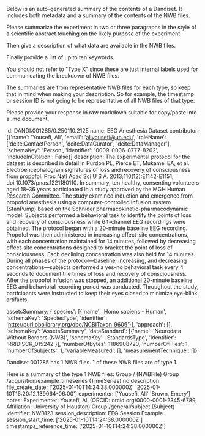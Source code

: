 
Below is an auto-generated summary of the contents of a Dandiset. It includes both metadata and a summary of the contents of the NWB files.

Please summarize the experiment in two or three paragraphs in the style of a scientific abstract touching on the likely purpose of the experiment.

Then give a description of what data are available in the NWB files.

Finally provide a list of up to ten keywords.

You should not refer to "Type X" since these are just internal labels used for communicating the breakdown of NWB files.

The summaries are from representative NWB files for each type, so keep that in mind when making your description. So for example, the timestamp or session ID is not going to be representative of all NWB files of that type.

Please provide your response in raw markdown suitable for copy/paste into a .md document.


id: DANDI:001285/0.250110.2125
name: EEG Anesthesia Dataset
contributor: [{'name': 'Yousefi, Ali', 'email': 'aliyousefi@uh.edu', 'roleName': ['dcite:ContactPerson', 'dcite:DataCurator', 'dcite:DataManager'], 'schemaKey': 'Person', 'identifier': '0009-0006-8777-8262', 'includeInCitation': False}]
description: The experimental protocol for the dataset is described in detail in Purdon PL, Pierce ET, Mukamel EA, et al. Electroencephalogram signatures of loss and recovery of consciousness from propofol. Proc Natl Acad Sci U S A. 2013;110(12):E1142-E1151, doi:10.1073/pnas.1221180110. 
In summary, ten healthy, consenting volunteers aged 18–36 years participated in a study approved by the MGH Human Research Committee. The study examined induction and emergence from propofol anesthesia using a computer-controlled infusion system (StanPump) based on the Schnider pharmacokinetic-pharmacodynamic model. Subjects performed a behavioral task to identify the points of loss and recovery of consciousness while 64-channel EEG recordings were obtained. The protocol began with a 20-minute baseline EEG recording. Propofol was then administered in increasing effect-site concentrations, with each concentration maintained for 14 minutes, followed by decreasing effect-site concentrations designed to bracket the point of loss of consciousness. Each declining concentration was also held for 14 minutes. During all phases of the protocol—baseline, increasing, and decreasing concentrations—subjects performed a yes-no behavioral task every 4 seconds to document the times of loss and recovery of consciousness. After the propofol infusion was stopped, an additional 20-minute baseline EEG and behavioral recording period was conducted. Throughout the study, participants were instructed to keep their eyes closed to minimize eye-blink artifacts.

assetsSummary: {'species': [{'name': 'Homo sapiens - Human', 'schemaKey': 'SpeciesType', 'identifier': 'http://purl.obolibrary.org/obo/NCBITaxon_9606'}], 'approach': [], 'schemaKey': 'AssetsSummary', 'dataStandard': [{'name': 'Neurodata Without Borders (NWB)', 'schemaKey': 'StandardsType', 'identifier': 'RRID:SCR_015242'}], 'numberOfBytes': 1186908720, 'numberOfFiles': 1, 'numberOfSubjects': 1, 'variableMeasured': [], 'measurementTechnique': []}

Dandiset 001285 has 1 NWB files.
1 of these NWB files are of type 1.


Here is a summary of the type 1 NWB files:
  Group / (NWBFile) 
  Group /acquisition/example_timeseries (TimeSeries) no description
  file_create_date: ['2025-01-10T14:24:38.000000Z' '2025-01-10T15:20:12.139064-06:00']
  experimenter: ['Yousefi, Ali' 'Brown, Emery']
  notes: Experimenter: Yousefi, Ali (ORCID: orcid.org/0000-0001-2345-6789, Affiliation: University of Houston)
  Group /general/subject (Subject) 
  identifier: NWB123
  session_description: EEG Session Example
  session_start_time: ['2025-01-10T14:24:38.000000Z']
  timestamps_reference_time: ['2025-01-10T14:24:38.000000Z']
